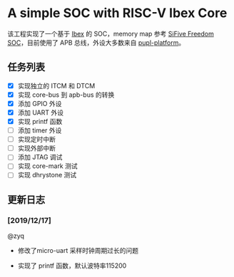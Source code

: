 # A simple SOC with RISC-V Ibex Core

该工程实现了一个基于 [Ibex](https://github.com/lowRISC/ibex) 的 SOC，memory map 参考 [SiFive Freedom SOC](https://github.com/sifive/freedom)，目前使用了 APB 总线，外设大多数来自 [pupl-platform](https://github.com/pulp-platform/pulp)。

## 任务列表

- [x] 实现独立的 ITCM 和 DTCM
- [x] 实现 core-bus 到 apb-bus 的转换
- [x] 添加 GPIO 外设
- [x] 添加 UART 外设
- [x] 实现 printf 函数
- [ ] 添加 timer 外设
- [ ] 实现定时中断
- [ ] 实现外部中断
- [ ] 添加 JTAG 调试
- [ ] 实现 core-mark 测试
- [ ] 实现 dhrystone 测试

## 更新日志

### [2019/12/17]

@zyq

- 修改了micro-uart 采样时钟周期过长的问题

- 实现了 printf 函数，默认波特率115200



